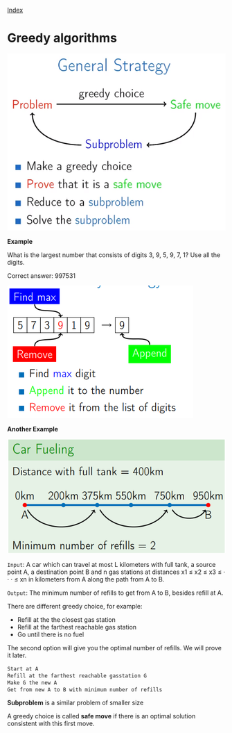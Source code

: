 
[Index](https://github.com/KiraDiShira/AlgorithmsAndDataStructures/blob/master/README.md#table-of-contents)

# Greedy algorithms

<img src="https://github.com/KiraDiShira/AlgorithmsAndDataStructures/blob/master/RepoFiles/Greedy/Images/Greedy_1.PNG" />

**Example**

What is the largest number that consists of digits 3, 9, 5, 9, 7, 1? Use all the digits.

Correct answer: 997531

<img src="https://github.com/KiraDiShira/AlgorithmsAndDataStructures/blob/master/RepoFiles/Greedy/Images/Greedy_2.PNG" />

**Another Example**

<img src="https://github.com/KiraDiShira/AlgorithmsAndDataStructures/blob/master/RepoFiles/Greedy/Images/Greedy_3.PNG" />

`Input`: A car which can travel at most L kilometers with full tank, a source point A, a destination point B and n gas stations at distances x1 ≤ x2 ≤ x3 ≤ · · · ≤ xn in kilometers from A along the path from A to B.

`Output`: The minimum number of refills to get from A to B, besides refill at A.

There are different greedy choice, for example:

- Refill at the the closest gas station
- Refill at the farthest reachable gas station
- Go until there is no fuel

The second option will give you the optimal number of refills. We will prove it later. 

```
Start at A
Refill at the farthest reachable gasstation G
Make G the new A
Get from new A to B with minimum number of refills
```

**Subproblem** is a similar problem of smaller size

A greedy choice is called **safe move** if there is an optimal solution consistent with this first move.
